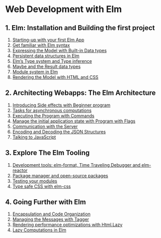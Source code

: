 # Web Development with Elm

## 1. Elm: Installation and Building the first project
  1. [Starting-up with your first Elm App](/1-1-starting-up-with-your-first-elm-app/README.md)  
  2. [Get familiar with Elm syntax](/1-2-get-familiar-with-elm-syntax/src/Main.elm)  
  3. [Expressing the Model with Built-in Data types](/1-3-expressing-the-model-with-built-in-data-types/src/Main.elm)  
  4. [Persistent data structures in Elm](/1-4-persistent-data-structures-in-elm/src/Main.elm)  
  5. [Elm’s Type system and Type inference](/1-5-elms-type-system-and-type-inference/src/Main.elm)  
  6. [Maybe and the Result data types](/1-6-maybe-and-result-data-types/Main.elm)  
  7. [Module system in Elm](/1-7-module-system-in-elm/src/Main.elm)  
  8. [Rendering the Model with HTML and CSS](/1-8-rendering-the-model-with-html-and-css/src/Main.elm#L28)  
  
## 2. Architecting Webapps: The Elm Architecture
  1. [Introducing Side effects with Beginner program](/2-1-introducing-side-effects-with-beginner-program/src/Main.elm)  
  2. [Tasks for asynchronous computations]()  
  3. [Executing the Program with Commands](/2-3-executing-the-program-with-commands/src)  
  4. [Manage the initial application state with Program with Flags]()  
  5. [Communication with the Server]()  
  6. [Encoding and Decoding the JSON Structures]()  
  7. [Talking to JavaScript]()  
  
## 3. Explore The Elm Tooling
  1. [Development tools: elm-format, Time Traveling Debugger and elm-reactor]()  
  2. [Package manager and open-source packages]()  
  3. [Testing your modules](/3-3-testing-your-modules/tests)
  4. [Type safe CSS with elm-css](/4-4-type-safe-css-with-elm-css/)
  
## 4. Going Further with Elm
  1. [Encapsulation and Code Organization](/4-1-encapsulation-and-code-organization/src/Data)  
  2. [Managing the Messages with Tagger]()  
  3. [Rendering performance optimizations with Html.Lazy](/4-3-rendering-performance-optimizations-with-html-lazy/src/Main.elm#L209)  
  4. [Lazy Computations in Elm]()  
